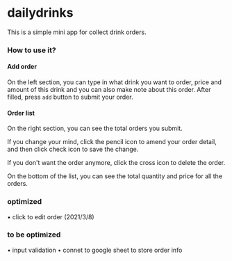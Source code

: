 # dailydrinks

This is a simple mini app for collect drink orders.

### How to use it?

#### Add order

On the left section, you can type in what drink you want to order, price and amount of this drink and you can also make note about this order.
After filled, press `add` button to submit your order.

#### Order list

On the right section, you can see the total orders you submit.

If you change your mind, click the pencil icon to amend your order detail, and then click check icon to save the change.

If you don't want the order anymore, click the cross icon to delete the order.

On the bottom of the list, you can see the total quantity and price for all the orders.

### optimized

• click to edit order (2021/3/8)

### to be optimized

• input validation
• connet to google sheet to store order info
